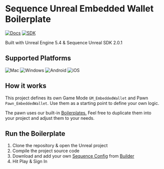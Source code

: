 # Sequence Unreal Embedded Wallet Boilerplate

[![Docs](https://img.shields.io/badge/Documentation-7334f8)](https://docs.sequence.xyz/sdk/unreal/overview)
[![SDK](https://img.shields.io/badge/Unreal%20SDK-7334f8)](https://github.com/0xsequence/sequence-unreal)

Built with Unreal Engine 5.4 & Sequence Unreal SDK 2.0.1

## Supported Platforms

![Mac](https://img.shields.io/badge/Mac-6c5d8c)
![Windows](https://img.shields.io/badge/Windows-6c5d8c)
![Android](https://img.shields.io/badge/Android-6c5d8c)
![iOS](https://img.shields.io/badge/iOS-6c5d8c)

## How it works

This project defines its own Game Mode `GM_EmbeddedWallet` and Pawn `Pawn_EmbeddedWallet`.
Use them as a starting point to define your own logic.

The pawn uses our built-in [Boilerplates.](https://docs.sequence.xyz/sdk/unreal/bootstrap_game) Feel free
to duplicate them into your project and adjust them to your needs.

## Run the Boilerplate

1. Clone the repository & open the Unreal project
3. Compile the project source code 
4. Download and add your own [Sequence Config](https://docs.sequence.xyz/sdk/unreal/getting_started) from [Builder](https://sequence.build/)
4. Hit Play & Sign In
